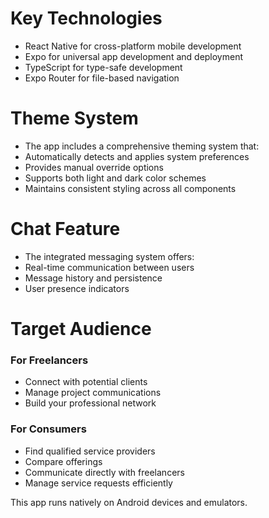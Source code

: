 # Key Technologies
- React Native for cross-platform mobile development
- Expo for universal app development and deployment
- TypeScript for type-safe development
- Expo Router for file-based navigation

# Theme System
- The app includes a comprehensive theming system that:
- Automatically detects and applies system preferences
- Provides manual override options
- Supports both light and dark color schemes
- Maintains consistent styling across all components

# Chat Feature
- The integrated messaging system offers:
- Real-time communication between users
- Message history and persistence
- User presence indicators

# Target Audience
### For Freelancers
- Connect with potential clients
- Manage project communications
- Build your professional network

### For Consumers
- Find qualified service providers
- Compare offerings
- Communicate directly with freelancers
- Manage service requests efficiently

This app runs natively on Android devices and emulators.
